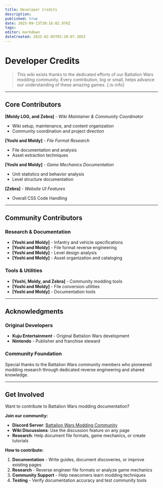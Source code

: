 ```yaml
---
title: Developer Credits
description: 
published: true
date: 2025-09-13T20:16:02.976Z
tags: 
editor: markdown
dateCreated: 2025-02-05T05:28:07.305Z
---
```


# Developer Credits

> This wiki exists thanks to the dedicated efforts of our Battalion Wars modding community. Every contribution, big or small, helps advance our understanding of these amazing games.
{.is-info}

---

## Core Contributors

**[Moldy LGG, and Zebra]** - *Wiki Maintainer & Community Coordinator*
- Wiki setup, maintenance, and content organization
- Community coordination and project direction

**[Yoshi and Moldy]** - *File Format Research*
- File documentation and analysis
- Asset extraction techniques

**[Yoshi and Moldy]** - *Game Mechanics Documentation*
- Unit statistics and behavior analysis
- Level structure documentation

**[Zebra]** - *Website UI Features*
- Overall CSS Code Handling

---

## Community Contributors

### Research & Documentation
- **[Yoshi and Moldy]** - Infantry and vehicle specifications
- **[Yoshi and Moldy]** - File format reverse engineering
- **[Yoshi and Moldy]** - Level design analysis
- **[Yoshi and Moldy]** - Asset organization and cataloging

### Tools & Utilities
- **[Yoshi, Moldy, and Zebra]** - Community modding tools
- **[Yoshi and Moldy]** - File conversion utilities
- **[Yoshi and Moldy]** - Documentation tools

---

## Acknowledgments

### Original Developers
- **Kuju Entertainment** - Original Battalion Wars development
- **Nintendo** - Publisher and franchise steward

### Community Foundation
Special thanks to the Battalion Wars community members who pioneered modding research through dedicated reverse engineering and shared knowledge.

---

## Get Involved

Want to contribute to Battalion Wars modding documentation?

**Join our community:**
- **Discord Server**: [Battalion Wars Modding Community](https://discord.gg/aPvrTsDARJ)
- **Wiki Discussions**: Use the discussion feature on any page
- **Research**: Help document file formats, game mechanics, or create tutorials

**How to contribute:**
1. **Documentation** - Write guides, document discoveries, or improve existing pages
2. **Research** - Reverse engineer file formats or analyze game mechanics  
3. **Community Support** - Help newcomers learn modding techniques
4. **Testing** - Verify documentation accuracy and test community tools